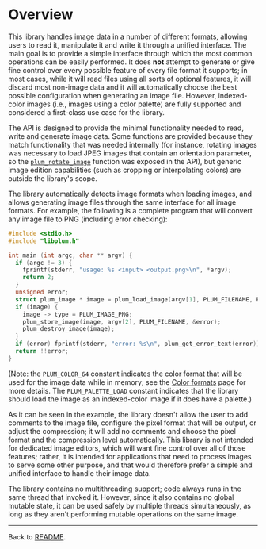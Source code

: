 # Overview

This library handles image data in a number of different formats, allowing users to read it, manipulate it and write
it through a unified interface.
The main goal is to provide a simple interface through which the most common operations can be easily performed.
It does **not** attempt to generate or give fine control over every possible feature of every file format it supports;
in most cases, while it will read files using all sorts of optional features, it will discard most non-image data and
it will automatically choose the best possible configuration when generating an image file.
However, indexed-color images (i.e., images using a color palette) are fully supported and considered a first-class
use case for the library.

The API is designed to provide the minimal functionality needed to read, write and generate image data.
Some functions are provided because they match functionality that was needed internally (for instance, rotating images
was necessary to load JPEG images that contain an orientation parameter, so the [`plum_rotate_image`][rotate] function
was exposed in the API), but generic image edition capabilities (such as cropping or interpolating colors) are outside
the library's scope.

The library automatically detects image formats when loading images, and allows generating image files through the
same interface for all image formats.
For example, the following is a complete program that will convert any image file to PNG (including error checking):

``` c
#include <stdio.h>
#include "libplum.h"

int main (int argc, char ** argv) {
  if (argc != 3) {
    fprintf(stderr, "usage: %s <input> <output.png>\n", *argv);
    return 2;
  }
  unsigned error;
  struct plum_image * image = plum_load_image(argv[1], PLUM_FILENAME, PLUM_COLOR_64 | PLUM_PALETTE_LOAD, &error);
  if (image) {
    image -> type = PLUM_IMAGE_PNG;
    plum_store_image(image, argv[2], PLUM_FILENAME, &error);
    plum_destroy_image(image);
  }
  if (error) fprintf(stderr, "error: %s\n", plum_get_error_text(error));
  return !!error;
}
```

(Note: the `PLUM_COLOR_64` constant indicates the color format that will be used for the image data while in memory;
see the [Color formats][formats] page for more details.
The `PLUM_PALETTE_LOAD` constant indicates that the library should load the image as an indexed-color image if it does
have a palette.)

As it can be seen in the example, the library doesn't allow the user to add comments to the image file, configure the
pixel format that will be output, or adjust the compression; it will add no comments and choose the pixel format and
the compression level automatically. This library is not intended for dedicated image editors, which will want fine
control over all of those features; rather, it is intended for applications that need to process images to serve some
other purpose, and that would therefore prefer a simple and unified interface to handle their image data.

The library contains no multithreading support; code always runs in the same thread that invoked it.
However, since it also contains no global mutable state, it can be used safely by multiple threads simultaneously, as
long as they aren't performing mutable operations on the same image.

* * *

Back to [README](README.md).

[formats]: #
[rotate]: #
